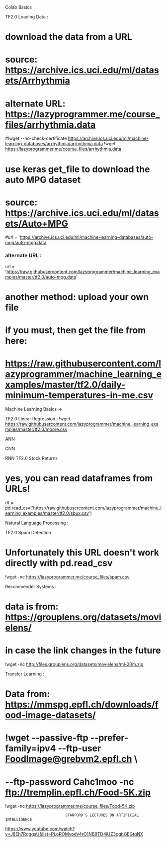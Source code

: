 
Colab Basics                                                 

TF2.0 Loading Data :

# download the data from a URL
# source: https://archive.ics.uci.edu/ml/datasets/Arrhythmia
# alternate URL: https://lazyprogrammer.me/course_files/arrhythmia.data
#!wget --no-check-certificate https://archive.ics.uci.edu/ml/machine-learning-databases/arrhythmia/arrhythmia.data
!wget https://lazyprogrammer.me/course_files/arrhythmia.data


# use keras get_file to download the auto MPG dataset
# source: https://archive.ics.uci.edu/ml/datasets/Auto+MPG
#url = 'https://archive.ics.uci.edu/ml/machine-learning-databases/auto-mpg/auto-mpg.data'


### alternate URL :

url = 'https://raw.githubusercontent.com/lazyprogrammer/machine_learning_examples/master/tf2.0/auto-mpg.data'

# another method: upload your own file

# if you must, then get the file from here:
# https://raw.githubusercontent.com/lazyprogrammer/machine_learning_examples/master/tf2.0/daily-minimum-temperatures-in-me.csv

Machine Learning Basics =>

TF2.0 Linear Regression :
!wget https://raw.githubusercontent.com/lazyprogrammer/machine_learning_examples/master/tf2.0/moore.csv

ANN

CNN

RNN
TF2.0 Stock Returns
# yes, you can read dataframes from URLs!
df = pd.read_csv('https://raw.githubusercontent.com/lazyprogrammer/machine_learning_examples/master/tf2.0/sbux.csv')

Natural Language Processing :

TF2.0 Spam Detection
# Unfortunately this URL doesn't work directly with pd.read_csv
!wget -nc https://lazyprogrammer.me/course_files/spam.csv

Recommender Systems :

# data is from: https://grouplens.org/datasets/movielens/
# in case the link changes in the future


!wget -nc http://files.grouplens.org/datasets/movielens/ml-20m.zip

Transfer Learning : 
# Data from: https://mmspg.epfl.ch/downloads/food-image-datasets/
# !wget --passive-ftp --prefer-family=ipv4 --ftp-user FoodImage@grebvm2.epfl.ch \
#  --ftp-password Cahc1moo -nc ftp://tremplin.epfl.ch/Food-5K.zip
!wget -nc https://lazyprogrammer.me/course_files/Food-5K.zip


                               STANFORD'S LECTURES ON ARTIFICIAL INTELLIGENCE

https://www.youtube.com/watch?v=J8Eh7RqggsU&list=PLoROMvodv4rO1NB9TD4iUZ3qghGEGtqNX
